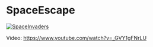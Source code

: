 # SpaceEscape

[![SpaceInvaders](https://firebasestorage.googleapis.com/v0/b/bigorsmall-9c0b5.appspot.com/o/SpaceInvaders.gif?alt=media&token=d7a2e391-ce94-4184-bfb5-ca1131b567c6)](https://www.youtube.com/watch?v=_GVY1gFNrLU "SpaceInvaders")

Video: https://www.youtube.com/watch?v=_GVY1gFNrLU




